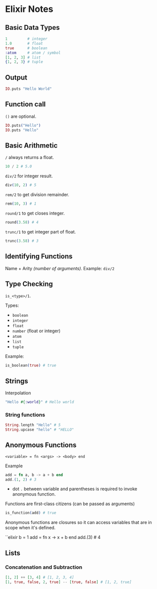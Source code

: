 # Elixir Notes

## Basic Data Types
```elixir
1         # integer
1.0       # float
true      # boolean
:atom     # atom / symbol
[1, 2, 3] # list
{1, 2, 3} # tuple
```
## Output

```elixir
IO.puts "Hello World"
```

## Function call

`()` are optional.
```elixir
IO.puts("Hello")
IO.puts "Hello"
```

## Basic Arithmetic

`/` always returns a float.
```elixir
10 / 2 # 5.0
```

`div/2` for integer result.
```elixir
div(10, 2) # 5
```

`rem/2` to get division remainder.
```elixir
rem(10, 3) # 1
```

`round/1` to get closes integer.
```elixir
round(3.58) # 4
```

`trunc/1` to get integer part of float.
```elixir
trunc(3.58) # 3
```

## Identifying Functions

Name + Arity *(number of arguments)*. Example: `div/2`

## Type Checking

`is_<type>/1`.

Types:
- `boolean`
- `integer`
- `float`
- `number` (float or integer)
- `atom`
- `list`
- `tuple`

Example:
```elixir
is_boolean(true) # true
```

## Strings

Interpolation
```elixir
"Hello #{:world}" # Hello world
```

### String functions

```elixir
String.length "Hello" # 5
String.upcase "hello" # "HELLO"
```

## Anonymous Functions

`<variable> = fn <args> -> <body> end`

Example
```elixir
add = fn a, b -> a + b end
add.(1, 2) # 3
```

- dot `.` between variable and parentheses is required to invoke anonymous function.

Functions are first-class citizens (can be passed as arguments)

```elixir
is_function(add) # true
```

Anonymous functions are closures so it can access variables that are in scope when it's defined.

``elixir
b = 1
add = fn x -> x + b end
add.(3) # 4

## Lists

### Concatenation and Subtraction

```elixir
[1, 2] ++ [3, 4] # [1, 2, 3, 4]
[1, true, false, 2, true] -- [true, false] # [1, 2, true]

```

```
